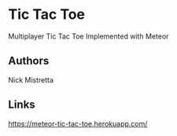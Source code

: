 # Tic Tac Toe 
Multiplayer Tic Tac Toe Implemented with Meteor

## Authors
Nick Mistretta

## Links 
https://meteor-tic-tac-toe.herokuapp.com/